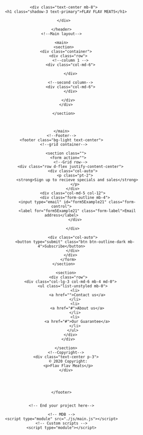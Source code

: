 <!DOCTYPE html>
<html lang="en">
  <head>
    <meta charset="UTF-8" />
    <meta name="viewport" content="width=device-width, initial-scale=1, shrink-to-fit=no" />
    <meta http-equiv="x-ua-compatible" content="ie=edge" />
    <title>Material Design for Bootstrap</title>
    <!-- MDB icon -->
    <link rel="icon" href="https://mdbootstrap.com/favicon.ico" type="image/x-icon" />
    <!-- Font Awesome -->
    <link
      rel="stylesheet"
      href="https://cdnjs.cloudflare.com/ajax/libs/font-awesome/6.0.0/css/all.min.css"
    />
    <!-- Google Fonts Roboto -->
    <link
      rel="stylesheet"
      href="https://fonts.googleapis.com/css2?family=Roboto:wght@300;400;500;700;900&display=swap"
    />
    
  </head>
  <body>
    <!-- Start your project here-->
    <!--Main Navigation-->
    <header>
      
      

      <div class="text-center mb-8">
        <h1 class="shadow-3 text-primary">FLAV FLAV MEATS</h1>
       
      </div>

    </header>
    <!--Main layout-->

    <main>
      <section>
        <div class="container">
          <div class="row">
            <!--column 1 -->
            <div class="col-md-6">
              
            </div>

            <!--second column-->
            <div class="col-md-6">
            </div>

          </div>
        </div>

      </section>
 


    </main>
    <!--Footer-->
    <footer class="bg-light text-center">
      <!--grid container-->
      
        <section class="">
          <form action="">
            <!--Grid row-->
            <div class="row d-flex justify-content-center">
              <div class="col-auto">
                <p class="pt-2">
                  <strong>Sign up to recieve specials and sales</strong>
                </p>
              </div>
              <div class="col-md-5 col-12">
                <div class="form-outline mb-4">
                  <input type="email" id="form5Example21" class="form-control">
                  <label for="form5Example21" class="form-label">Email address</label>
                </div>

              </div>

              <div class="col-auto">
                <button type="submit" class="btn btn-outline-dark mb-4">Subscribe</button>
              </div>
            </div>
          </form>
        </section>  

        <section>
          <div class="row">
            <div class="col-lg-3 col-md-6 mb-4 md-0">
              <ul class="list-unstyled mb-0">
                <li>
                  <a href="">Contact us</a>
                </li>
                <li>
                  <a href="#">About us</a>
                </li>
                <li>
                  <a href="#">Our Guarantee</a>
                </li>
              </ul>
            </div>
          </div>

        </section>
        <!--Copyright-->
        <div class="text-center p-3">
          © 2020 Copyright:
          <p>Flav Flav Meats</p>
        </div>

     


    </footer>


    <!-- End your project here-->

    <!-- MDB -->
    <script type="module" src="./js/main.js"></script>
    <!-- Custom scripts -->
    <script type="module"></script>
  </body>
</html>
